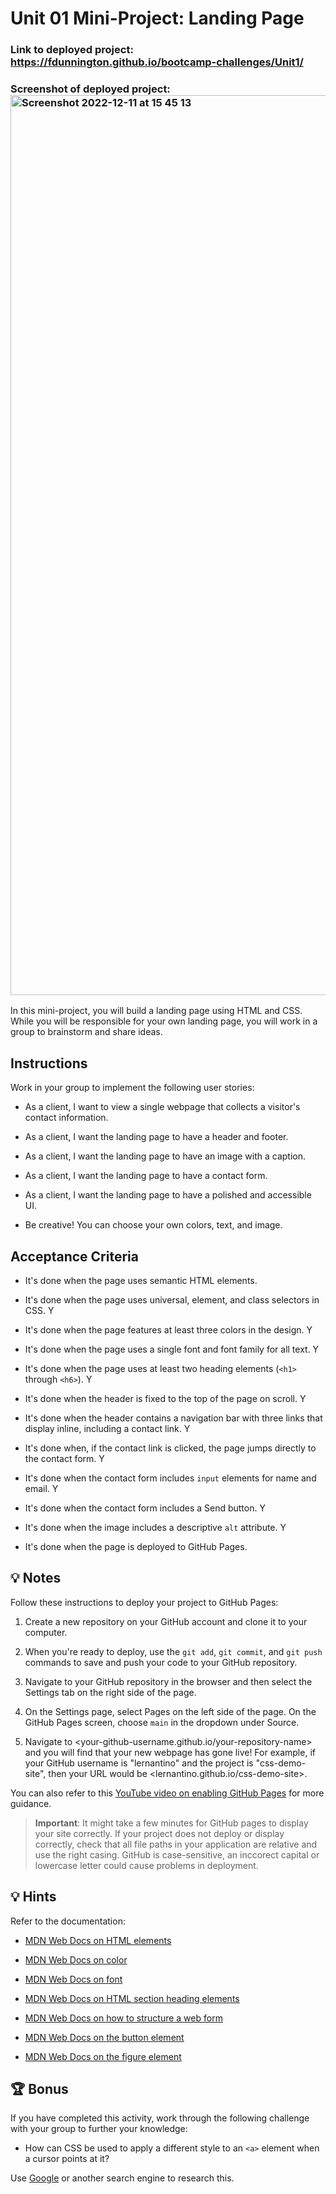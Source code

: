 # Unit 01 Mini-Project: Landing Page

### Link to deployed project: https://fdunnington.github.io/bootcamp-challenges/Unit1/

### Screenshot of deployed project: <img width="1440" alt="Screenshot 2022-12-11 at 15 45 13" src="https://user-images.githubusercontent.com/725063/206910765-d471a0a9-1b40-42c6-a322-43ccdf39e8eb.png">


In this mini-project, you will build a landing page using HTML and CSS. While you will be responsible for your own landing page, you will work in a group to brainstorm and share ideas.

## Instructions

Work in your group to implement the following user stories:

- As a client, I want to view a single webpage that collects a visitor's contact information.

- As a client, I want the landing page to have a header and footer.

- As a client, I want the landing page to have an image with a caption.

- As a client, I want the landing page to have a contact form.

- As a client, I want the landing page to have a polished and accessible UI.

- Be creative! You can choose your own colors, text, and image.

## Acceptance Criteria

- It's done when the page uses semantic HTML elements.

- It's done when the page uses universal, element, and class selectors in CSS. Y

- It's done when the page features at least three colors in the design. Y

- It's done when the page uses a single font and font family for all text. Y

- It's done when the page uses at least two heading elements (`<h1>` through `<h6>`). Y

- It's done when the header is fixed to the top of the page on scroll. Y

- It's done when the header contains a navigation bar with three links that display inline, including a contact link. Y

- It's done when, if the contact link is clicked, the page jumps directly to the contact form. Y

- It's done when the contact form includes `input` elements for name and email. Y

- It's done when the contact form includes a Send button. Y

- It's done when the image includes a descriptive `alt` attribute. Y

- It's done when the page is deployed to GitHub Pages.

## 💡 Notes

Follow these instructions to deploy your project to GitHub Pages:

1. Create a new repository on your GitHub account and clone it to your computer.

2. When you're ready to deploy, use the `git add`, `git commit`, and `git push` commands to save and push your code to your GitHub repository.

3. Navigate to your GitHub repository in the browser and then select the Settings tab on the right side of the page.

4. On the Settings page, select Pages on the left side of the page. On the GitHub Pages screen, choose `main` in the dropdown under Source.

5. Navigate to <your-github-username.github.io/your-repository-name> and you will find that your new webpage has gone live! For example, if your GitHub username is "lernantino" and the project is "css-demo-site", then your URL would be <lernantino.github.io/css-demo-site>.

You can also refer to this [YouTube video on enabling GitHub Pages](https://youtu.be/P4Mu1t5rIXg) for more guidance.

> **Important**: It might take a few minutes for GitHub pages to display your site correctly. If your project does not deploy or display correctly, check that all file paths in your application are relative and use the right casing. GitHub is case-sensitive, an inccorect capital or lowercase letter could cause problems in deployment.

## 💡 Hints

Refer to the documentation:

- [MDN Web Docs on HTML elements](https://developer.mozilla.org/en-US/docs/Web/HTML/Element)

- [MDN Web Docs on color](https://developer.mozilla.org/en-US/docs/Web/CSS/color)

- [MDN Web Docs on font](https://developer.mozilla.org/en-US/docs/Web/CSS/font)

- [MDN Web Docs on HTML section heading elements](https://developer.mozilla.org/en-US/docs/Web/HTML/Element/Heading_Elements)

- [MDN Web Docs on how to structure a web form](https://developer.mozilla.org/en-US/docs/Learn/Forms/How_to_structure_a_web_form)

- [MDN Web Docs on the button element](https://developer.mozilla.org/en-US/docs/Web/HTML/Element/button)

- [MDN Web Docs on the figure element](https://developer.mozilla.org/en-US/docs/Web/HTML/Element/figure)

## 🏆 Bonus

If you have completed this activity, work through the following challenge with your group to further your knowledge:

- How can CSS be used to apply a different style to an `<a>` element when a cursor points at it?

Use [Google](https://www.google.com) or another search engine to research this.
